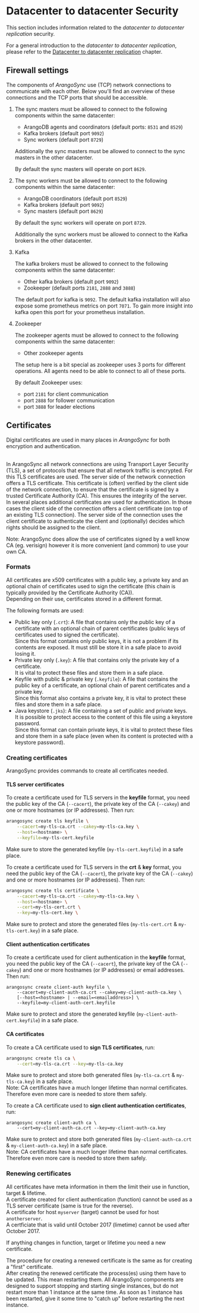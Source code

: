 <!-- don't edit here, its from https://@github.com/arangodb/arangosync.git / doc-integration/Manual/ -->
# Datacenter to datacenter Security

This section includes information related to the _datacenter to datacenter replication_
security.

For a general introduction to the _datacenter to datacenter replication_, please
refer to the [Datacenter to datacenter replication](..\..\Scalability\DC2DC\README.md)
chapter.

## Firewall settings

The components of _ArangoSync_ use (TCP) network connections to communicate with each other.
Below you'll find an overview of these connections and the TCP ports that should be accessible.

1. The sync masters must be allowed to connect to the following components
   within the same datacenter:

   - ArangoDB agents and coordinators (default ports: `8531` and `8529`)
   - Kafka brokers (default port `9092`)
   - Sync workers (default port `8729`)

   Additionally the sync masters must be allowed to connect to the sync masters in the other datacenter.

   By default the sync masters will operate on port `8629`.

1. The sync workers must be allowed to connect to the following components within the same datacenter:

   - ArangoDB coordinators (default port `8529`)
   - Kafka brokers (default port `9092`)
   - Sync masters (default port `8629`)

   By default the sync workers will operate on port `8729`.

   Additionally the sync workers must be allowed to connect to the Kafka brokers in the other datacenter.

1. Kafka

   The kafka brokers must be allowed to connect to the following components within the same datacenter:

   - Other kafka brokers (default port `9092`)
   - Zookeeper (default ports `2181`, `2888` and `3888`)

   The default port for kafka is `9092`. The default kafka installation will also expose some prometheus
   metrics on port `7071`. To gain more insight into kafka open this port for your prometheus
   installation.

1. Zookeeper

   The zookeeper agents must be allowed to connect to the following components within the same datacenter:

   - Other zookeeper agents

   The setup here is a bit special as zookeeper uses 3 ports for different operations. All agents need to
   be able to connect to all of these ports.

   By default Zookeeper uses:
    
   - port `2181` for client communication
   - port `2888` for follower communication
   - port `3888` for leader elections

## Certificates 

Digital certificates are used in many places in _ArangoSync_ for both encryption 
and authentication.

<br/> In ArangoSync all network connections are using Transport Layer Security (TLS),
a set of protocols that ensure that all network traffic is encrypted.
For this TLS certificates are used. The server side of the network connection 
offers a TLS certificate. This certificate is (often) verified by the client side of the network
connection, to ensure that the certificate is signed by a trusted Certificate Authority (CA). 
This ensures the integrity of the server.
<br/> In several places additional certificates are used for authentication. In those cases 
the client side of the connection offers a client certificate (on top of an existing TLS connection).
The server side of the connection uses the client certificate to authenticate 
the client and (optionally) decides which rights should be assigned to the client.

Note: ArangoSync does allow the use of certificates signed by a well know CA (eg. verisign)
however it is more convenient (and common) to use your own CA.

### Formats

All certificates are x509 certificates with a public key, a private key and 
an optional chain of certificates used to sign the certificate (this chain is 
typically provided by the Certificate Authority (CA)).
<br/>Depending on their use, certificates stored in a different format.

The following formats are used:

- Public key only (`.crt`): A file that contains only the public key of 
  a certificate with an optional chain of parent certificates (public keys of certificates
  used to signed the certificate).
  <br/>Since this format contains only public keys, it is not a problem if its contents 
  are exposed. It must still be store it in a safe place to avoid losing it.
- Private key only (`.key`): A file that contains only the private key of a certificate.
  <br/>It is vital to protect these files and store them in a safe place.
- Keyfile with public & private key (`.keyfile`): A file that contains the public key of 
  a certificate, an optional chain of parent certificates and a private key.
  <br/>Since this format also contains a private key, it is vital to protect these files 
  and store them in a safe place.
- Java keystore (`.jks`): A file containing a set of public and private keys.
  <br/>It is possible to protect access to the content of this file using a keystore password.
  <br/>Since this format can contain private keys, it is vital to protect these files 
  and store them in a safe place (even when its content is protected with a keystore password).

### Creating certificates

ArangoSync provides commands to create all certificates needed.

#### TLS server certificates

To create a certificate used for TLS servers in the **keyfile** format,
you need the public key of the CA (`--cacert`), the private key of 
the CA (`--cakey`) and one or more hostnames (or IP addresses).
Then run:

```bash
arangosync create tls keyfile \
    --cacert=my-tls-ca.crt --cakey=my-tls-ca.key \
    --host=<hostname> \
    --keyfile=my-tls-cert.keyfile
```

Make sure to store the generated keyfile (`my-tls-cert.keyfile`) in a safe place.

To create a certificate used for TLS servers in the **crt** & **key** format,
you need the public key of the CA (`--cacert`), the private key of 
the CA (`--cakey`) and one or more hostnames (or IP addresses).
Then run:

```bash
arangosync create tls certificate \
    --cacert=my-tls-ca.crt --cakey=my-tls-ca.key \
    --host=<hostname> \
    --cert=my-tls-cert.crt \
    --key=my-tls-cert.key \
```

Make sure to protect and store the generated files (`my-tls-cert.crt` & `my-tls-cert.key`) in a safe place.

#### Client authentication certificates

To create a certificate used for client authentication in the **keyfile** format,
you need the public key of the CA (`--cacert`), the private key of 
the CA (`--cakey`) and one or more hostnames (or IP addresses) or email addresses.
Then run:
```
arangosync create client-auth keyfile \
    --cacert=my-client-auth-ca.crt --cakey=my-client-auth-ca.key \
    [--host=<hostname> | --email=<emailaddress>] \
    --keyfile=my-client-auth-cert.keyfile 
```
Make sure to protect and store the generated keyfile (`my-client-auth-cert.keyfile`) in a safe place.

#### CA certificates

To create a CA certificate used to **sign TLS certificates**, run:

```bash
arangosync create tls ca \
    --cert=my-tls-ca.crt --key=my-tls-ca.key 
```

Make sure to protect and store both generated files (`my-tls-ca.crt` & `my-tls-ca.key`) in a safe place.
<br/>Note: CA certificates have a much longer lifetime than normal certificates. 
Therefore even more care is needed to store them safely.

To create a CA certificate used to **sign client authentication certificates**, run:
```
arangosync create client-auth ca \
    --cert=my-client-auth-ca.crt --key=my-client-auth-ca.key 
```
Make sure to protect and store both generated files (`my-client-auth-ca.crt` & `my-client-auth-ca.key`) 
in a safe place.
<br/>Note: CA certificates have a much longer lifetime than normal certificates.
Therefore even more care is needed to store them safely.

### Renewing certificates

All certificates have meta information in them the limit their use in function,
target & lifetime.
<br/> A certificate created for client authentication (function) cannot be used as a TLS server certificate
(same is true for the reverse).
<br/> A certificate for host `myserver` (target) cannot be used for host `anotherserver`.
<br/> A certficiate that is valid until October 2017 (limetime) cannot be used after October 2017.

If anything changes in function, target or lifetime you need a new certificate.

The procedure for creating a renewed certificate is the same as for creating a "first" certificate.
<br/> After creating the renewed certificate the process(es) using them have to be updated.
This mean restarting them. All ArangoSync components are designed to support stopping and starting
single instances, but do not restart more than 1 instance at the same time.
As soon as 1 instance has been restarted, give it some time to "catch up" before restarting
the next instance.
